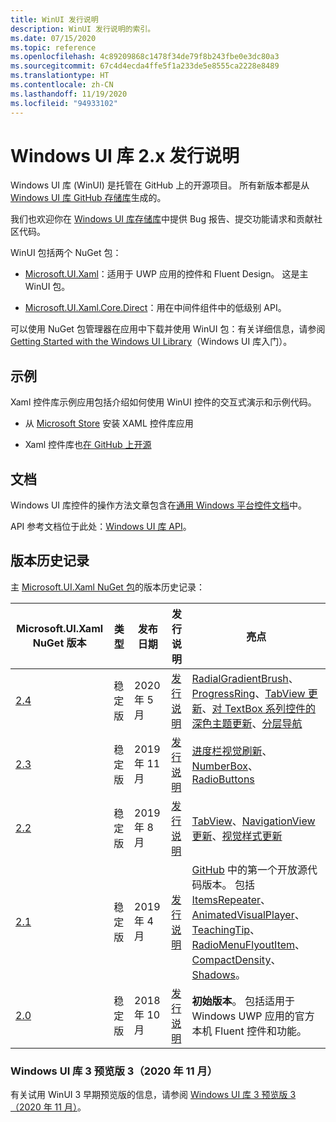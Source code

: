 ```yaml
---
title: WinUI 发行说明
description: WinUI 发行说明的索引。
ms.date: 07/15/2020
ms.topic: reference
ms.openlocfilehash: 4c89209868c1478f34de79f8b243fbe0e3dc80a3
ms.sourcegitcommit: 67c4d4ecda4ffe5f1a233de5e8555ca2228e8489
ms.translationtype: HT
ms.contentlocale: zh-CN
ms.lasthandoff: 11/19/2020
ms.locfileid: "94933102"
---
```

# <a name="windows-ui-library-2x-release-notes"></a>Windows UI 库 2.x 发行说明

Windows UI 库 (WinUI) 是托管在 GitHub 上的开源项目。 所有新版本都是从 [Windows UI 库 GitHub 存储库](https://aka.ms/winui)生成的。

我们也欢迎你在 [Windows UI 库存储库](https://aka.ms/winui)中提供 Bug 报告、提交功能请求和贡献社区代码。

WinUI 包括两个 NuGet 包：

* [Microsoft.UI.Xaml](https://www.nuget.org/packages/Microsoft.UI.Xaml)：适用于 UWP 应用的控件和 Fluent Design。 这是主 WinUI 包。

* [Microsoft.UI.Xaml.Core.Direct](https://www.nuget.org/packages/Microsoft.UI.Xaml.Core.Direct)：用在中间件组件中的低级别 API。

可以使用 NuGet 包管理器在应用中下载并使用 WinUI 包：有关详细信息，请参阅 [Getting Started with the Windows UI Library](/uwp/toolkits/winui/getting-started)（Windows UI 库入门）。

## <a name="examples"></a>示例

Xaml 控件库示例应用包括介绍如何使用 WinUI 控件的交互式演示和示例代码。

* 从 [Microsoft Store](
https://www.microsoft.com/p/xaml-controls-gallery/9msvh128x2zt) 安装 XAML 控件库应用

* Xaml 控件库也[在 GitHub 上开源](
https://github.com/Microsoft/Xaml-Controls-Gallery)

## <a name="documentation"></a>文档

Windows UI 库控件的操作方法文章包含在[通用 Windows 平台控件文档](/windows/uwp/design/controls-and-patterns/)中。

API 参考文档位于此处：[Windows UI 库 API](/windows/winui/api/)。

## <a name="version-history"></a>版本历史记录

主 [Microsoft.UI.Xaml NuGet 包](https://www.nuget.org/packages/Microsoft.UI.Xaml)的版本历史记录：

| Microsoft.UI.Xaml NuGet 版本 | 类型 | 发布日期 | 发行说明 | 亮点 |
| --- | --- | --- | --- | --- |
| [2.4](winui-2.4.md) | 稳定版 | 2020 年 5 月 | [发行说明](winui-2.4.md) | [RadialGradientBrush](winui-2.4.md#radialgradientbrush)、[ProgressRing](winui-2.4.md#progressring)、[TabView 更新](winui-2.4.md#tabview-updates)、[对 TextBox 系列控件的深色主题更新](winui-2.4.md#dark-theme-updates-to-textbox-family-of-controls)、[分层导航](winui-2.4.md#hierarchical-navigation)  |
| [2.3](winui-2.3.md) | 稳定版 | 2019 年 11 月 | [发行说明](winui-2.3.md) | [进度栏视觉刷新](winui-2.3.md#progress-bar-visual-refresh)、[NumberBox](winui-2.3.md#numberbox)、[RadioButtons](winui-2.3.md#radiobuttons) |
| [2.2](winui-2.2.md) | 稳定版 | 2019 年 8 月 | [发行说明](winui-2.2.md) | [TabView](winui-2.2.md#tabview)、[NavigationView 更新](winui-2.2.md#navigationview-updates)、[视觉样式更新](winui-2.2.md#visual-style-updates)  |
| [2.1](winui-2.1.md) | 稳定版 | 2019 年 4 月 | [发行说明](winui-2.1.md) | [GitHub](https://github.com/microsoft/microsoft-ui-xaml) 中的第一个开放源代码版本。 包括 [ItemsRepeater](winui-2.1.md#itemsrepeater)、[AnimatedVisualPlayer](winui-2.1.md#animatedvisualplayer)、[TeachingTip](winui-2.1.md#teachingtip)、[RadioMenuFlyoutItem](winui-2.1.md#radiomenuflyoutitem)、[CompactDensity](winui-2.1.md#compactdensity)、[Shadows](winui-2.1.md#shadows)。 |
| [2.0](winui-2.0.md) | 稳定版 | 2018 年 10 月 | [发行说明](winui-2.0.md) | **初始版本**。 包括适用于 Windows UWP 应用的官方本机 Fluent 控件和功能。  |

### <a name="windows-ui-library-3-preview-3-november-2020"></a>Windows UI 库 3 预览版 3（2020 年 11 月）

有关试用 WinUI 3 早期预览版的信息，请参阅 [Windows UI 库 3 预览版 3（2020 年 11 月）](../../winui3/index.md)。